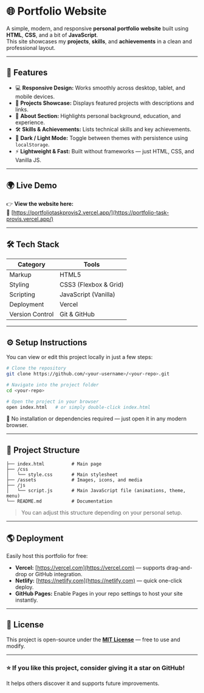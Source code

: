 
# 🌐 Portfolio Website

A simple, modern, and responsive **personal portfolio website** built using **HTML**, **CSS**, and a bit of **JavaScript**.  
This site showcases my **projects**, **skills**, and **achievements** in a clean and professional layout.

---

## 🚀 Features

- 💻 **Responsive Design:** Works smoothly across desktop, tablet, and mobile devices.  
- 🧩 **Projects Showcase:** Displays featured projects with descriptions and links.  
- 👤 **About Section:** Highlights personal background, education, and experience.  
- 🛠️ **Skills & Achievements:** Lists technical skills and key achievements.  
- 🌙 **Dark / Light Mode:** Toggle between themes with persistence using `localStorage`.  
- ⚡ **Lightweight & Fast:** Built without frameworks — just HTML, CSS, and Vanilla JS.

---

## 🌍 Live Demo

👉 **View the website here:**  
🔗 [https://portfoliotaskprovis2.vercel.app/](https://portfolio-task-provis.vercel.app/)

---

## 🛠️ Tech Stack

| Category | Tools |
|-----------|--------|
| Markup | HTML5 |
| Styling | CSS3 (Flexbox & Grid) |
| Scripting | JavaScript (Vanilla) |
| Deployment | Vercel |
| Version Control | Git & GitHub |

---

## ⚙️ Setup Instructions

You can view or edit this project locally in just a few steps:

```bash
# Clone the repository
git clone https://github.com/<your-username>/<your-repo>.git

# Navigate into the project folder
cd <your-repo>

# Open the project in your browser
open index.html   # or simply double-click index.html
````

🧠 No installation or dependencies required — just open it in any modern browser.

---

## 📂 Project Structure

```
├── index.html          # Main page
├── /css
│   └── style.css       # Main stylesheet
├── /assets             # Images, icons, and media
├── /js
│   └── script.js       # Main JavaScript file (animations, theme, menu)
└── README.md           # Documentation
```

> You can adjust this structure depending on your personal setup.

---

## 🌎 Deployment

Easily host this portfolio for free:

* **Vercel:** [https://vercel.com](https://vercel.com) — supports drag-and-drop or GitHub integration.
* **Netlify:** [https://netlify.com](https://netlify.com) — quick one-click deploy.
* **GitHub Pages:** Enable Pages in your repo settings to host your site instantly.

---

## 📝 License

This project is open-source under the **[MIT License](LICENSE)** — free to use and modify.

---

### ⭐ If you like this project, consider giving it a **star** on GitHub!

It helps others discover it and supports future improvements.

```


